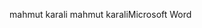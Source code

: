 mahmut karali                                         m a h m u t   k a r a l i     M i c r o s o f t   W o r d                                                 